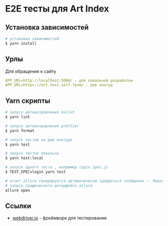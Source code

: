 # E2E тесты для Art Index

## Установка зависимостей

```bash
# установка зависимостей
$ yarn install
```

## Урлы

Для обращения к сайту

```yaml
APP_URL=http://localhost:3000/ - для локальной разработки
APP_URL=https://art.test.self.team/ - дев контур
```

## Yarn скрипты

```bash
# запуск автоисправления eslint
$ yarn lint

# запуск автоисправления prettier
$ yarn format

# запуск тестов на дев контуре
$ yarn test

# запуск тестов локально
$ yarn test:local

# запуск одного теста , например login.spec.js
$ TEST_SPEC=login yarn test

# отчет allure генерируется автоматически (дождаться сообщения -- Report successfully generated to allure-report)
# запуск графического интерфейса allure
allure open

```

## Ссылки

-   [webdriver.io](https://webdriver.io/docs/gettingstarted) - фреймворк для тестирования
